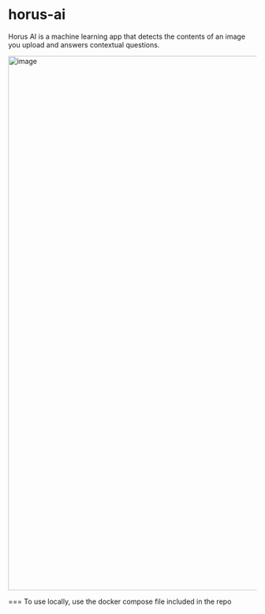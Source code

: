 # horus-ai
Horus AI is a machine learning app that detects the contents of an image you upload and answers contextual questions.

<img width="1082" alt="image" src="https://github.com/jard-io/horus-ai/assets/50737321/3b96e523-a6ca-45aa-9b5e-703c0c0fbf11">

=== To use locally, use the docker compose file included in the repo
